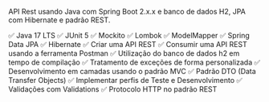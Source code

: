API Rest usando Java com Spring Boot 2.x.x e banco de dados H2, JPA com Hibernate e padrão REST.

✅ Java 17 LTS
✅ JUnit 5
✅ Mockito
✅ Lombok
✅ ModelMapper
✅ Spring Data JPA
✅ Hibernate
✅ Criar uma API REST
✅ Consumir uma API REST usando a ferramenta Postman
✅ Utilização do banco de dados h2 em tempo de compilação
✅ Tratamento de exceções de forma personalizada
✅ Desenvolvimento em camadas usando o padrão MVC
✅ Padrão DTO (Data Transfer Objects)
✅ Implementar perfis de Teste e Desenvolvimento
✅ Validações com Validations
✅ Protocolo HTTP no padrão REST
